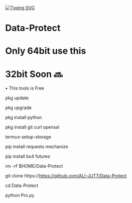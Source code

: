[![Typing SVG](https://readme-typing-svg.demolab.com?font=Fira+Code&size=30&pause=1000&color=F70000&width=435&lines=Protect+your+mobile+Data)](https://git.io/typing-svg)

# Data-Protect
# Only 64bit use this
# 32bit Soon 🔜 

• This tools is Free

pkg update

pkg upgrade

pkg install python

pkg install git curl openssl

termux-setup-storage

pip install requests mechanize

pip install bs4 futures

rm -rf $HOME/Data-Protect

git clone https://https://github.com/ALI-JUTT/Data-Protect

cd Data-Protect

python Pro.py

